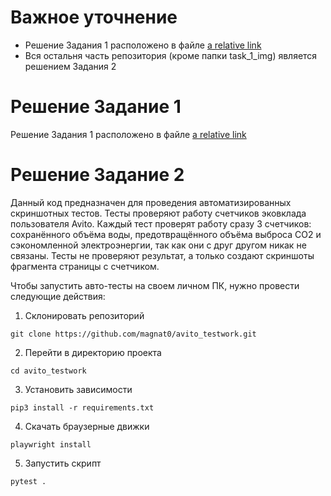 # Важное уточнение  
- Решение Задания 1 расположено в файле [a relative link](TASK_1_BUGS.md)  
- Вся остальня часть репозитория (кроме папки task_1_img) является решением Задания 2  
   
# Решение Задание 1  
Решение Задания 1 расположено в файле [a relative link](TASK_1_BUGS.md)  
  
# Решение Задание 2
Данный код предназначен для проведения автоматизированных скриншотных тестов.
Тесты проверяют работу счетчиков эковклада пользователя Avito.
Каждый тест проверят работу сразу 3 счетчиков: сохранённого объёма воды, предотвращённого объёма выброса CO2 и сэкономленной
электроэнергии, так как они с друг другом никак не связаны.
Тесты не проверяют результат, а только создают скриншоты фрагмента страницы с счетчиком.

Чтобы запустить авто-тесты на своем личном ПК, нужно провести следующие действия:

1. Склонировать репозиторий

```git clone https://github.com/magnat0/avito_testwork.git```

2. Перейти в директорию проекта

```cd avito_testwork```

3. Установить зависимости

```pip3 install -r requirements.txt```

4. Скачать браузерные движки

```playwright install```

5. Запустить скрипт

```pytest .```